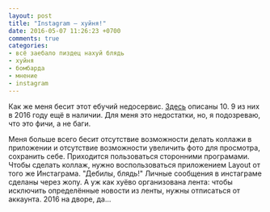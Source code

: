 ```yaml
---
layout: post
title: "Instagram — хуйня!"
date: 2016-05-07 11:26:23 +0700
comments: true
categories:
- всё заебало пиздец нахуй блядь
- хуйня
- бомбарда
- мнение
- instagram
---
```

Как же меня бесит этот ебучий недосервис. <a href="http://www.mobile-review.com/articles/2015/mobile-wednesday-37.shtml">Здесь</a> описаны 10. 9 из них в 2016 году ещё в наличии. Для меня это недостатки, но, я подозреваю, что это фичи, а не баги.

Меня больше всего бесит отсутствие возможности делать коллажи в приложении и отсутствие возможности увеличить фото для просмотра, сохранить себе. Приходится пользоваться сторонними програмами. Чтобы сделать коллаж, нужно воспользоваться приложением Layout от того же Инстаграма. "Дебилы, блядь!" Личные сообщения в инстаграме сделаны через жопу. А уж как хуёво организована лента: чтобы исключить определённые новости из ленты, нужны отписаться от аккаунта. 2016 на дворе, да...